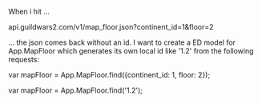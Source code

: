 When i hit ...

api.guildwars2.com/v1/map_floor.json?continent_id=1&floor=2

... the json comes back without an id. I want to create a ED model for App.MapFloor which generates its own local id like '1.2' from the following requests:

var mapFloor = App.MapFloor.find({continent_id: 1, floor: 2});

var mapFloor = App.MapFloor.find('1.2');
